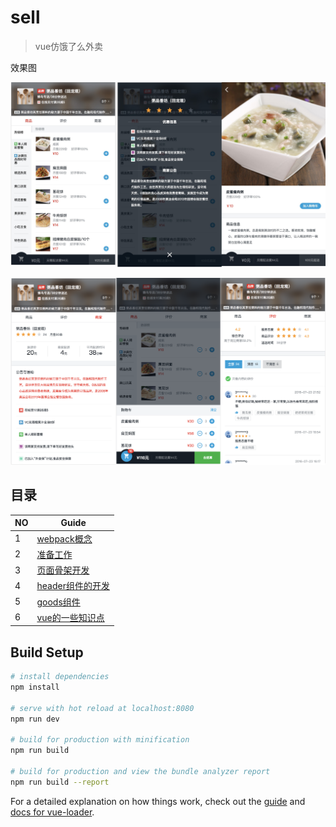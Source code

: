 # sell

> vue仿饿了么外卖


效果图

![](./notes/img/readme_1.jpg)

![](./notes/img/readme_2.png)


## 目录


NO| Guide |
---| --- | 
 1 |  [webpack概念](https://github.com/qinjingfei/sell/blob/master/notes/webpack.md)  |
 2 | [准备工作](https://github.com/qinjingfei/sell/blob/master/notes/preparation.md)  |
 3 | [页面骨架开发](https://github.com/qinjingfei/sell/blob/master/notes/vue-router.md) |
 4 | [header组件的开发](https://github.com/qinjingfei/sell/blob/master/notes/header.md)| 
 5	|[goods组件](https://github.com/qinjingfei/sell/blob/master/notes/goods.md)  |
6|[vue的一些知识点](https://github.com/qinjingfei/sell/blob/master/notes/computed.md)|

## Build Setup

``` bash
# install dependencies
npm install

# serve with hot reload at localhost:8080
npm run dev

# build for production with minification
npm run build

# build for production and view the bundle analyzer report
npm run build --report
```

For a detailed explanation on how things work, check out the [guide](http://vuejs-templates.github.io/webpack/) and [docs for vue-loader](http://vuejs.github.io/vue-loader).


